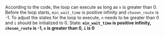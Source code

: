 According to the code, the loop can execute as long as `n` is greater than 0. Before the loop starts, `min_wait_time` is positive infinity and `chosen_route` is -1. To adjust the states for the loop to execute, `n` needs to be greater than 0 and `i` should be initialized to 0.
State: **`min_wait_time` is positive infinity, `chosen_route` is -1, `n` is greater than 0, `i` is 0**